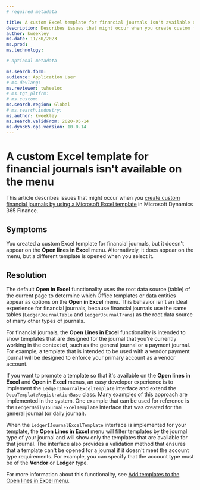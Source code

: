 ```yaml
---
# required metadata

title: A custom Excel template for financial journals isn't available on the menu
description: Describes issues that might occur when you create custom financial journals by using a Microsoft Excel template in Microsoft Dynamics 365 Finance.
author: kweekley
ms.date: 11/30/2023
ms.prod: 
ms.technology: 

# optional metadata

ms.search.form: 
audience: Application User
# ms.devlang: 
ms.reviewer: twheeloc
# ms.tgt_pltfrm: 
# ms.custom: 
ms.search.region: Global 
# ms.search.industry: 
ms.author: kweekley
ms.search.validFrom: 2020-05-14
ms.dyn365.ops.version: 10.0.14
---
```

# A custom Excel template for financial journals isn't available on the menu

This article describes issues that might occur when you [create custom financial journals by using a Microsoft Excel template](/dynamics365/finance/general-ledger/open-lines-excel-journals-documents) in Microsoft Dynamics 365 Finance.

## Symptoms

You created a custom Excel template for financial journals, but it doesn't appear on the **Open lines in Excel** menu. Alternatively, it does appear on the menu, but a different template is opened when you select it.

## Resolution

The default **Open in Excel** functionality uses the root data source (table) of the current page to determine which Office templates or data entities appear as options on the **Open in Excel** menu. This behavior isn't an ideal experience for financial journals, because financial journals use the same tables (`LedgerJournalTable` and `LedgerJournalTrans`) as the root data source of many other types of journals.

For financial journals, the **Open Lines in Excel** functionality is intended to show templates that are designed for the journal that you're currently working in the context of, such as the general journal or a payment journal. For example, a template that is intended to be used with a vendor payment journal will be designed to enforce your primary account as a vendor account.

If you want to promote a template so that it's available on the **Open lines in Excel** and **Open in Excel** menus, an easy developer experience is to implement the `LedgerIJournalExcelTemplate` interface and extend the `DocuTemplateRegistrationBase` class. Many examples of this approach are implemented in the system. One example that can be used for reference is the `LedgerDailyJournalExcelTemplate` interface that was created for the general journal (or daily journal).

When the `LedgerIJournalExcelTemplate` interface is implemented for your template, the **Open Lines in Excel** menu will filter templates by the journal type of your journal and will show only the templates that are available for that journal. The interface also provides a validation method that ensures that a template can't be opened for a journal if it doesn't meet the account type requirements. For example, you can specify that the account type must be of the **Vendor** or **Ledger** type.

For more information about this functionality, see [Add templates to the Open lines in Excel menu](/dynamics365/fin-ops-core/dev-itpro/user-interface/add-templates-open-lines-excel-menu).
